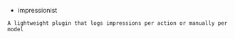 - impressionist
```
A lightweight plugin that logs impressions per action or manually per model
```

